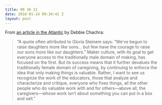 ```yaml
---
title: 09 36 21
date: 2016-01-24 09:34:41 Z
layout: post
---
```


From [an article in the Atlantic](http://www.theatlantic.com/technology/archive/2015/01/why-i-am-not-a-maker/384767/) by Debbie Chachra:

> “A quote often attributed to Gloria Steinem says: “We’ve begun to raise daughters more like sons... but few have the courage to raise our sons more like our daughters.” Maker culture, with its goal to get everyone access to the traditionally male domain of making, has focused on the first. But its success means that it further devalues the traditionally female domain of caregiving, by continuing to enforce the idea that only making things is valuable. Rather, I want to see us recognize the work of the educators, those that analyze and characterize and critique, everyone who fixes things, all the other people who do valuable work with and for others—above all, the caregivers—whose work isn’t about something you can put in a box and sell.”